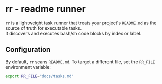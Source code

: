# rr - readme runner

`rr` is a lightweight task runner that treats your project's `README.md` as the source of truth for executable tasks.  
It discovers and executes bash/sh code blocks by index or label.

## Configuration

By default, `rr` scans `README.md`. To target a different file, set the `RR_FILE` environment variable:

```bash
export RR_FILE="docs/tasks.md"
```
